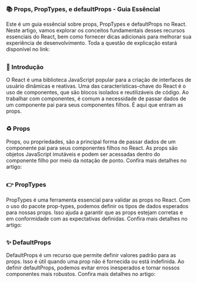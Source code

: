 ### 📚 Props, PropTypes, e defaultProps - Guia Essêncial
Este é um guia essêncial sobre props, PropTypes e defaultProps no React. Neste artigo, vamos explorar os conceitos fundamentais desses recursos essenciais do React, bem como fornecer dicas adicionais para melhorar sua experiência de desenvolvimento. Toda a questão de explicação estará disponível no link:

##

### 🧠 Introdução
O React é uma biblioteca JavaScript popular para a criação de interfaces de usuário dinâmicas e reativas. Uma das características-chave do React é o uso de componentes, que são blocos isolados e reutilizáveis de código. Ao trabalhar com componentes, é comum a necessidade de passar dados de um componente pai para seus componentes filhos. É aqui que entram as props.

##

### ♻ Props
Props, ou propriedades, são a principal forma de passar dados de um componente pai para seus componentes filhos no React. As props são objetos JavaScript imutáveis e podem ser acessadas dentro do componente filho por meio da notação de ponto.
Confira mais detalhes no artigo:

##

### 👉 PropTypes
PropTypes é uma ferramenta essencial para validar as props no React. Com o uso do pacote prop-types, podemos definir os tipos de dados esperados para nossas props. Isso ajuda a garantir que as props estejam corretas e em conformidade com as expectativas definidas.
Confira mais detalhes no artigo:

##

### ✨ DefaultProps
DefaultProps é um recurso que permite definir valores padrão para as props. Isso é útil quando uma prop não é fornecida ou está indefinida. Ao definir defaultProps, podemos evitar erros inesperados e tornar nossos componentes mais robustos.
Confira mais detalhes no artigo: 
